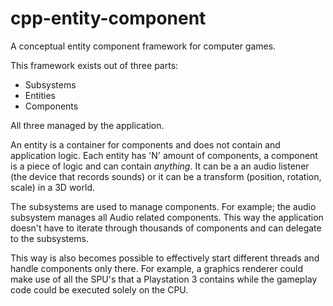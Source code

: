 cpp-entity-component
====================

A conceptual entity component framework for computer games.

This framework exists out of three parts:
- Subsystems
- Entities
- Components

All three managed by the application.

An entity is a container for components and does not contain and application logic. Each entity has 'N' amount of components, a component is a piece of logic and can contain *anything*. It can be a an audio listener (the device that records sounds) or it can be a transform (position, rotation, scale) in a 3D world.

The subsystems are used to manage components. For example; the audio subsystem manages all Audio related components. This way the application doesn't have to iterate through thousands of components and can delegate to the subsystems.

This way is also becomes possible to effectively start different threads and handle components only there. For example, a graphics renderer could make use of all the SPU's that a Playstation 3 contains while the gameplay code could be executed solely on the CPU.
